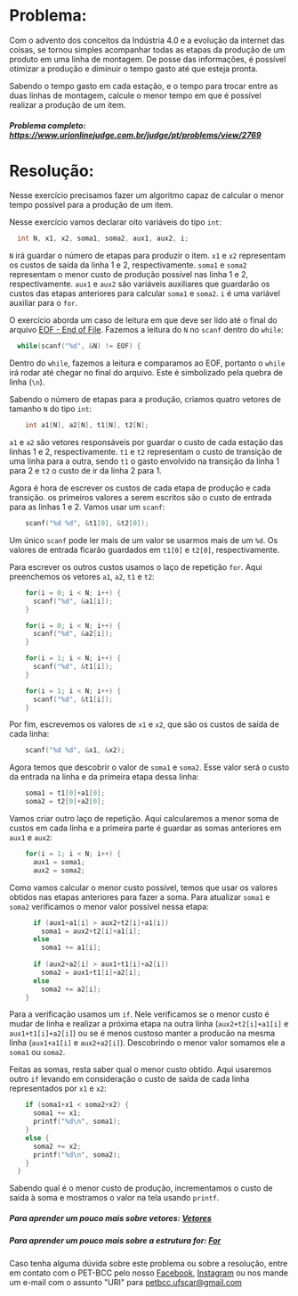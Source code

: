 # Problema:
Com o advento dos conceitos da Indústria 4.0 e a evolução da internet das coisas, se tornou simples acompanhar todas as etapas da produção de um produto em uma linha de montagem. De posse das informações, é possível otimizar a produção e diminuir o tempo gasto até que esteja pronta.

Sabendo o tempo gasto em cada estação, e o tempo para trocar entre as duas linhas de montagem, calcule o menor tempo em que é possível realizar a produção de um item.

##### Problema completo: https://www.urionlinejudge.com.br/judge/pt/problems/view/2769

# Resolução:

Nesse exercício precisamos fazer um algoritmo capaz de calcular o menor tempo possível para a produção de um item.

Nesse exercício vamos declarar oito variáveis do tipo `int`:
```c
  int N, x1, x2, soma1, soma2, aux1, aux2, i;
```
`N` irá guardar o número de etapas para produzir o item. `x1` e `x2` representam os custos de saída da linha 1 e 2, respectivamente. `soma1` e `soma2` representam o menor custo de produção possível nas linha 1 e 2, respectivamente. `aux1` e `aux2` são variáveis auxiliares que guardarão os custos das etapas anteriores para calcular `soma1` e `soma2`. `i` é uma variável auxiliar para o `for`.

O exercício aborda um caso de leitura em que deve ser lido até o final do arquivo [EOF - End of File](https://pt.wikipedia.org/wiki/EOF). Fazemos a leitura do `N` no `scanf` dentro do `while`:
```c
  while(scanf("%d", &N) != EOF) {
```
Dentro do `while`, fazemos a leitura e comparamos ao EOF, portanto o `while` irá rodar até chegar no final do arquivo. Este é simbolizado pela quebra de linha (`\n`).

Sabendo o número de etapas para a produção, criamos quatro vetores de tamanho `N` do tipo `int`:
```c
    int a1[N], a2[N], t1[N], t2[N];
```
`a1` e `a2` são vetores responsáveis por guardar o custo de cada estação das linhas 1 e 2, respectivamente. `t1` e `t2` representam o custo de transição de uma linha para a outra, sendo `t1` o gasto envolvido na transição da linha 1 para 2 e `t2` o custo de ir da linha 2 para 1.

Agora é hora de escrever os custos de cada etapa de produção e cada transição. os primeiros valores a serem escritos são o custo de entrada para as linhas 1 e 2. Vamos usar um `scanf`:
```c
    scanf("%d %d", &t1[0], &t2[0]);
```
Um único `scanf` pode ler mais de um valor se usarmos mais de um `%d`. Os valores de entrada ficarão guardados em `t1[0]` e `t2[0]`, respectivamente.

Para escrever os outros custos usamos o laço de repetição `for`. Aqui preenchemos os vetores `a1`, `a2`, `t1` e `t2`:
```c
    for(i = 0; i < N; i++) {
      scanf("%d", &a1[i]);
    }

    for(i = 0; i < N; i++) {
      scanf("%d", &a2[i]);
    }

    for(i = 1; i < N; i++) {
      scanf("%d", &t1[i]);
    }

    for(i = 1; i < N; i++) {
      scanf("%d", &t1[i]);
    }
```
Por fim, escrevemos os valores de `x1` e `x2`, que são os custos de saída de cada linha:
```c
    scanf("%d %d", &x1, &x2);
```
Agora temos que descobrir o valor de `soma1` e `soma2`. Esse valor será o custo da entrada na linha e da primeira etapa dessa linha:
```c
    soma1 = t1[0]+a1[0];
    soma2 = t2[0]+a2[0];
```
Vamos criar outro laço de repetição. Aqui calcularemos a menor soma de custos em cada linha e a primeira parte é guardar as somas anteriores em `aux1` e `aux2`:
```c
    for(i = 1; i < N; i++) {
      aux1 = soma1;
      aux2 = soma2;
```
Como vamos calcular o menor custo possível, temos que usar os valores obtidos nas etapas anteriores para fazer a soma. Para atualizar `soma1` e `soma2` verificamos o menor valor possível nessa etapa:

```c
      if (aux1+a1[i] > aux2+t2[i]+a1[i])
        soma1 = aux2+t2[i]+a1[i];
      else
        soma1 += a1[i];
      
      if (aux2+a2[i] > aux1+t1[i]+a2[i])
        soma2 = aux1+t1[i]+a2[i];
      else
        soma2 += a2[i];
    }
```
Para a verificação usamos um `if`. Nele verificamos se o menor custo é mudar de linha e realizar a próxima etapa na outra linha (`aux2+t2[i]+a1[i]` e `aux1+t1[i]+a2[i]`) ou se é menos custoso manter a producão na mesma linha (`aux1+a1[i]` e `aux2+a2[i]`). Descobrindo o menor valor somamos ele a `soma1` ou `soma2`. 

Feitas as somas, resta saber qual o menor custo obtido. Aqui usaremos outro `if` levando em consideração o custo de saída de cada linha representados por `x1` e `x2`:
```c
    if (soma1+x1 < soma2+x2) {
      soma1 += x1;
      printf("%d\n", soma1);
    }
    else {
      soma2 += x2;
      printf("%d\n", soma2);
    }
  }
```
Sabendo qual é o menor custo de produção, incrementamos o custo de saída à soma e mostramos o valor na tela usando `printf`.

##### Para aprender um pouco mais sobre vetores: [Vetores](http://linguagemc.com.br/vetores-ou-arrays-em-linguagem-c/)
##### Para aprender um pouco mais sobre a estrutura for: [For](http://linguagemc.com.br/a-estrutura-de-repeticao-for-em-c/)

Caso tenha alguma dúvida sobre este problema ou sobre a resolução, entre em contato com o PET-BCC pelo nosso
[Facebook](https://www.facebook.com/petbcc/),
[Instagram](https://www.instagram.com/petbcc.ufscar/)
ou nos mande um e-mail com o assunto "URI" para  petbcc.ufscar@gmail.com
